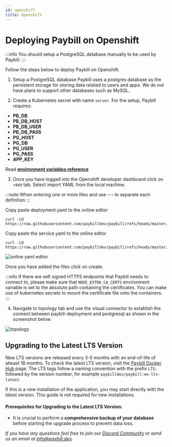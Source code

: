 ```yaml
---
id: openshift
title: Openshift
---
```


# Deploying Paybill on Openshift

:::info
You should setup a PostgreSQL database manually to be used by Paybill.
:::

Follow the steps below to deploy Paybill on Openshift.

1. Setup a PostgreSQL database Paybill uses a postgres database as the persistent storage for storing data related to users and apps. We do not have plans to support other databases such as MySQL.

2. Create a Kubernetes secret with name `server`. For the setup, Paybill requires:

- **PB_DB**
- **PB_DB_HOST**
- **PB_DB_USER**
- **PB_DB_PASS**
- **PG_HOST**
- **PG_DB**
- **PG_USER**
- **PG_PASS**
- **APP_KEY**

Read **[environment variables reference](/docs/setup/env-vars)**

3. Once you have logged into the Openshift developer dashboard click on `+Add` tab. Select import YAML from the local machine.

:::note
When entering one or more files and use --- to separate each definition
:::

Copy paste deployment.yaml to the online editor

```
curl -LO https://raw.githubusercontent.com/paybilldev/paybill/refs/heads/master/deploy/openshift/deployment.yaml
```

Copy paste the service.yaml to the online editor

```
curl -LO https://raw.githubusercontent.com/paybilldev/paybill/refs/heads/master/deploy/openshift/service.yaml
```

<div style={{textAlign: 'center'}}>

<img className="screenshot-full" src="/img/setup/openshift/online-yaml-editor.png" alt="online yaml editor" />
 
</div>

Once you have added the files click on create.

:::info
If there are self signed HTTPS endpoints that Paybill needs to connect to, please make sure that `NODE_EXTRA_CA_CERTS` environment variable is set to the absolute path containing the certificates. You can make use of kubernetes secrets to mount the certificate file onto the containers.
:::

4. Navigate to topology tab and use the visual connector to establish the connect between paybill-deployment and postgresql as shown in the screenshot below.

<div style={{textAlign: 'center'}}>

<img className="screenshot-full" src="/img/setup/openshift/toplogy.png" alt="topology" />
 
</div>

## Upgrading to the Latest LTS Version

New LTS versions are released every 3-5 months with an end-of-life of atleast 18 months. To check the latest LTS version, visit the [Paybill Docker Hub](https://hub.docker.com/r/paybilldev/paybill/tags) page. The LTS tags follow a naming convention with the prefix `LTS-` followed by the version number, for example `paybilldev/paybill:ee-lts-latest`.

If this is a new installation of the application, you may start directly with the latest version. This guide is not required for new installations.

#### Prerequisites for Upgrading to the Latest LTS Version:

- It is crucial to perform a **comprehensive backup of your database** before starting the upgrade process to prevent data loss.

_If you have any questions feel free to join our [Discord Community](https://discord.gg/v9rYchap) or send us an email at info@paybill.dev._